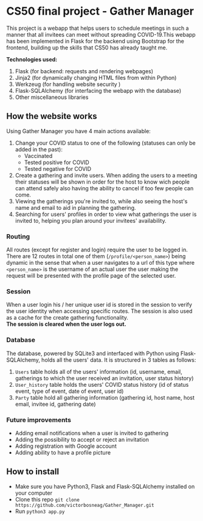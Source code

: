 # CS50 final project - Gather Manager

This project is a webapp that helps users to schedule meetings in such a manner that all invitees can meet without spreading COVID-19.This webapp has been implemented in Flask for the backend using Bootstrap for the frontend, building up the skills that CS50 has already taught me.<br/>

**Technologies used:**
1. Flask (for backend: requests and rendering webpages)
2. Jinja2 (for dynamically changing HTML files from within Python)
3. Werkzeug (for handling website security )
4. Flask-SQLAlchemy (for interfacing the webapp with the database)
5. Other miscellaneous libraries

##  How the website works

Using Gather Manager you have 4 main actions available:<br/>
1. Change your COVID status to one of the following (statuses can only be added in the past):
   - Vaccinated
   - Tested positive for COVID
   - Tested negative for COVID
2. Create a gathering and invite users. When adding the users to a meeting their statuses will be shown in order for the host to know wich people can attend safely also having the ability to cancel if too few people can come.
3. Viewing the gatherings you're invited to, while also seeing the host's name and email to aid in planning the gathering.
4. Searching for users' profiles in order to view what gatherings the user is invited to, helping you plan around your invitees' availability.

### Routing
All routes (except for register and login) require the user to be logged in. There are 12 routes in total one of them (`/profile/<person_name>`) being dynamic in the sense that when a user navigates to a url of this type where `<person_name>` is the username of an actual user the user making the request will be presented with the profile page of the selected user.

### Session
When a user login his / her unique user id is stored in the session to verify the user identity when accessing specific routes. The session is also used as a cache for the create gathering functionality.<br/>
**The session is cleared when the user logs out.**

### Database
The database, powered by SQLite3 and interfaced with Python using Flask-SQLAlchemy, holds all the users' data. It is structured in 3 tables as follows:<br/>
1. `Users` table holds all of the users' information (id, username, email, gatherings to which the user received an invitation, user status history)
2. `User_history` table holds the users' COVID status history (id of status event, type of event, date of event, user id)
3. `Party` table hold all gathering information (gathering id, host name, host email, invitee id, gathering date)

### Future improvements
- Adding email notifications when a user is invited to gathering
- Adding the possibility to accept or reject an invitation
- Adding registration with Google account
- Adding ability to have a profile picture

## How to install
- Make sure you have Python3, Flask and Flask-SQLAlchemy installed on your computer
- Clone this repo `git clone https://github.com/victorbosneag/Gather_Manager.git`
- Run `python3 app.py`

